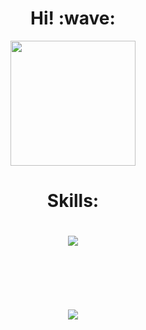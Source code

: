 <h1 align='center'>Hi! :wave:</h1>
<p align="center">
  <a href="https://github.com/anuraghazra/github-readme-stats">
	<img src="https://github-readme-stats.vercel.app/api?username=debjit-mandal&count_private=true&theme=gruvbox&show_icons=true"  height="200">
  </a>
  <br>
  
  <h1 align='center'>Skills:</h1>
  <h1 align='center'><img src="https://skillicons.dev/icons?i=linux,github,c,cpp,java alt="Skills">
  <br>
</p>
<br>
<h1 align="center"></h1>
<p align="center">
<a href="https://discord.com/channels/@me">
  <img src="https://scontent.fbbi5-1.fna.fbcdn.net/v/t39.30808-6/277568441_1455246048227441_882965980307065665_n.jpg?_nc_cat=102&ccb=1-7&_nc_sid=09cbfe&_nc_ohc=JCh1ZgCkpZIAX8WDwZR&_nc_ht=scontent.fbbi5-1.fna&oh=00_AfC3mO2TQ6qNQ7NqQYUYWIt1JNzErXiG6HL6QnTxdJcWSA&oe=645FA88C?size=2048">
</a>
</p>




